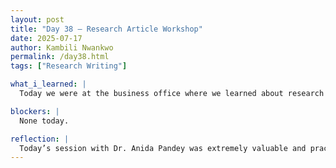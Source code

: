 ```yaml
---
layout: post
title: "Day 38 – Research Article Workshop"
date: 2025-07-17
author: Kambili Nwankwo
permalink: /day38.html
tags: ["Research Writing"]

what_i_learned: |
  Today we were at the business office where we learned about research methodologies from Ms. Anida Pandey. We discussed research writing and the tips and tricks to be aware of. She emphasized the importance of clear problem statements, proper structuring, and maintaining originality throughout our work. The session helped clarify how to approach academic writing with purpose and coherence. After the workshop, I began drafting the article section for my team’s research paper, focusing on laying a strong foundation. I reviewed our objectives and started outlining the key points we plan to cover, making sure they align with the methodology we discussed.

blockers: |
  None today. 

reflection: |
  Today’s session with Dr. Anida Pandey was extremely valuable and practical. She broke down the process of research writing into clear, actionable steps, from choosing a strong title to crafting a coherent background. I learned how to use visuals meaningfully, structure methodology effectively, and write fact-based findings. The importance of a well-defined research gap and purpose statement really stood out to me. She also emphasized team collaboration, careful editing, and avoiding filler or vague language. These insights helped guide me as I began writing the article section of my team’s paper. I now feel more prepared to contribute meaningfully to our research presentation.
---
```

